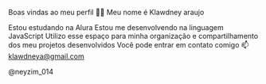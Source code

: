 Boas vindas ao meu perfil 💙💙
Meu nome é Klawdney araujo 

Estou estudando na Alura
Estou me desenvolvendo na linguagem JavaScript
Utilizo esse espaço para minha organização e compartilhamento dos meu projetos desenvolvidos
Você pode entrar em contato comigo 📫
klawdneya@gmail.com

@neyzim_014
